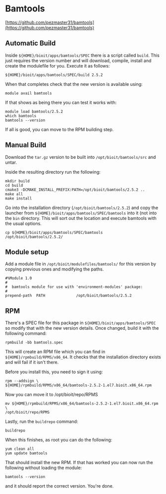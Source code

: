 # Bamtools

[https://github.com/pezmaster31/bamtools](https://github.com/pezmaster31/bamtools)

## Automatic Build

Inside `${HOME}/bioit/apps/bamtools/SPEC` there is a script called `build`. This just requires the version number and will download, compile, install and create the modulefile for you. Execute it as follows:

    ${HOME}/bioit/apps/bamtools/SPEC/build 2.5.2

When that completes check that the new version is available using:

    module avail bamtools

If that shows as being there you can test it works with:

    module load bamtools/2.5.2
    which bamtools
    bamtools --version

If all is good, you can move to the RPM building step.

## Manual Build

Download the `tar.gz` version to be built into `/opt/bioit/bamtools/src` and untar.

Inside the resulting directory run the following:

    mkdir build
    cd build
    cmake3 -DCMAKE_INSTALL_PREFIX:PATH=/opt/bioit/bamtools/2.5.2 ..
    make all
    make install

Go into the installation directory (`/opt/bioit/bamtools/2.5.2`) and copy the launcher from `${HOME}/bioit/apps/bamtools/SPEC/bamtools` into it (not into the `bin` directory. This will sort out the location and execute bamtools with the usual options.

    cp ${HOME}/bioit/apps/bamtools/SPEC/bamtools /opt/bioit/bamtools/2.5.2/

## Module setup

Add a module file in `/opt/bioit/modulefiles/bamtools/` for this version by copying previous ones and modifying the paths.

    #%Module 1.0
    #
    #  bamtools module for use with 'environment-modules' package:
    #
    prepend-path  PATH              /opt/bioit/bamtools/2.5.2

## RPM

There's a SPEC file for this package in `${HOME}/bioit/apps/bamtools/SPEC` so modify that with the new version details. Once changed, build it with the following command:

    rpmbuild -bb bamtools.spec

This will create an RPM file which you can find in `${HOME}/rpmbuild/RPMS/x86_64`. It checks that the installation directory exists and will fail if it isn't there.

Before you install this, you need to sign it using:

    rpm --addsign \
    ${HOME}/rpmbuild/RPMS/x86_64/bamtools-2.5.2-1.el7.bioit.x86_64.rpm

Now you can move it to /opt/bioit/repo/RPMS

    mv ${HOME}/rpmbuild/RPMS/x86_64/bamtools-2.5.2-1.el7.bioit.x86_64.rpm \
    /opt/bioit/repo/RPMS

Lastly, run the `buildrepo` command:

    buildrepo

When this finishes, as root you can do the following:

    yum clean all
    yum update bamtools

That should install the new RPM. If that has worked you can now run the following without loading the module:

    bamtools --version

and it should report the correct version. You're done.
